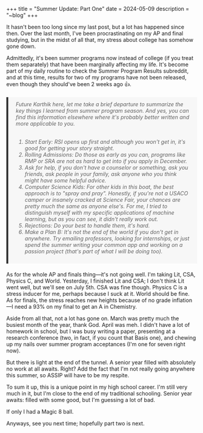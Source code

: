 +++
title = "Summer Update: Part One"
date = 2024-05-09
description = "~blog"
+++

It hasn't been too long since my last post, but a lot has happened since then. Over the last month, I've been procrastinating on my AP and final studying, but in the midst of all that, my stress about college has somehow gone down.

Admittedly, it's been summer programs now instead of college (if you treat them separately) that have been marginally affecting my life. It's become part of my daily routine to check the Summer Program Results subreddit, and at this time, results for two of my programs have not been released, even though they should've been 2 weeks ago 👍.

<blockquote style="margin: 20px 0; padding: 10px 20px; background-color: #f7f7f7; border-left: 5px solid #333;font-style: italic;">Future Karthik here, let me take a brief departure to summarize the key things I learned from summer program season. And yes, you can find this information elsewhere where it's probably better written and more applicable to you.
<br><br>

1. Start Early: RSI opens up first and although you won't get in, it's good for getting your story straight.
2. Rolling Admissions: Do those as early as you can, programs like RMP or SRA are not as hard to get into if you apply in December.
3. Ask for help, if you don't have a counselor or something, ask you friends, ask people in your family, ask anyone who you think might have some helpful advice.
4. Computer Science Kids: For other kids in this boat, the best approach is to "spray and pray". Honestly, if you're not a USACO camper or insanely cracked at Science Fair, your chances are pretty much the same as anyone else's. For me, I tried to distinguish myself with my specific applications of machine learning, but as you can see, it didn't really work out.
5. Rejections: Do your best to handle them, it's hard.
6. Make a Plan B: It's not the end of the world if you don't get in anywhere. Try emailing professors, looking for internships, or just spend the summer writing your common app and working on a passion project (that's part of what I will be doing too). 

</blockquote>

As for the whole AP and finals thing—it's not going well. I'm taking Lit, CSA, Physics C, and World. Yesterday, I finished Lit and CSA; I don't think Lit went well, but we'll see on July 5th. CSA was fine though. Physics C is a stress inducer for me, perhaps because I suck at it. World should be fine. As for finals, the stress reaches new heights because of no grade inflation—I need a 93% on my final to get an A in Chemistry.

Aside from all that, not a lot has gone on. March was pretty much the busiest month of the year, thank God. April was meh. I didn't have a lot of homework in school, but I was busy writing a paper, presenting at a research conference (two, in fact, if you count that Basis one), and chewing up my nails over summer program acceptances (I'm one for seven right now).

But there is light at the end of the tunnel. A senior year filled with absolutely no work at all awaits. Right? Add the fact that I'm not really going anywhere this summer, so ASSIP will have to be my respite.

To sum it up, this is a unique point in my high school career. I'm still very much in it, but I'm close to the end of my traditional schooling. Senior year awaits: filled with some good, but I'm guessing a lot of bad.

If only I had a Magic 8 ball.

Anyways, see you next time; hopefully part two is next.

